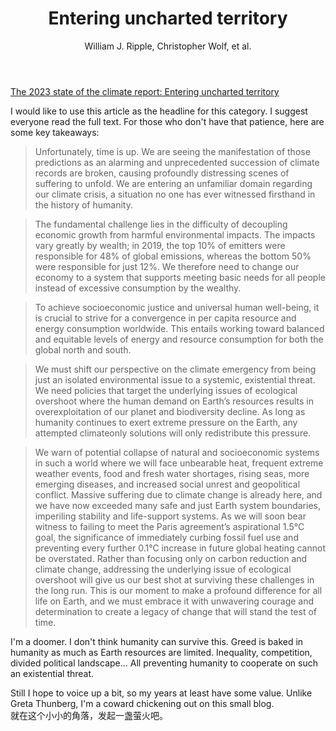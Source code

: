 ﻿---
layout: post
title: Entering uncharted territory
author: William J. Ripple, Christopher Wolf, et al.
category: climate
---

[The 2023 state of the climate report: Entering uncharted territory](https://academic.oup.com/bioscience/advance-article/doi/10.1093/biosci/biad080/7319571)   
   
I would like to use this article as the headline for this category. I suggest everyone read the full text. For those who don't have that patience, here are some key takeaways:  
   
>Unfortunately, time is up. We are seeing the manifestation of those predictions as an alarming and unprecedented succession of climate records are broken, causing profoundly distressing scenes of suffering to unfold. We are entering an unfamiliar domain regarding our climate crisis, a situation no one has ever witnessed firsthand in the history of humanity.
   
>The fundamental challenge lies in the difficulty of decoupling economic growth from harmful environmental impacts. The impacts vary greatly by wealth; in 2019, the top 10% of emitters were responsible for 48% of global emissions, whereas the bottom 50% were responsible for just 12%. We therefore need to change our economy to a system that supports meeting basic needs for all people instead of excessive consumption by the wealthy.  
   
>To achieve socioeconomic justice and universal human well-being, it is crucial to strive for a convergence in per capita resource and energy consumption worldwide. This entails working toward balanced and equitable levels of energy and resource consumption for both the global north and south.   
   
>We must shift our perspective on the climate emergency from being just an isolated environmental issue to a systemic, existential threat. We need policies that target the underlying issues of ecological overshoot where the human demand on Earth’s resources results in overexploitation of our planet and biodiversity decline. As long as humanity continues to exert extreme pressure on the Earth, any attempted climateonly solutions will only redistribute this pressure.   

>We warn of potential collapse of natural and socioeconomic systems in such a world where we will face unbearable heat, frequent extreme weather events, food and fresh water shortages, rising seas, more emerging diseases, and increased social unrest and geopolitical conflict. Massive suffering due to climate change is already here, and we have now exceeded many safe and just Earth system boundaries, imperiling stability and life-support systems. As we will soon bear witness to failing to meet the Paris agreement’s aspirational 1.5°C goal, the significance of immediately curbing fossil fuel use and preventing every further 0.1°C increase in future global heating cannot be overstated. Rather than focusing only on carbon reduction and climate change, addressing the underlying issue of ecological overshoot will give us our best shot at surviving these challenges in the long run. This is our moment to make a profound difference for all life on Earth, and we must embrace it with unwavering courage and determination to create a legacy of change that will stand the test of time.
   
I'm a doomer. I don't think humanity can survive this. Greed is baked in humanity as much as Earth resources are limited. Inequality, competition, divided political landscape... All preventing humanity to cooperate on such an existential threat.   
   
Still I hope to voice up a bit, so my years at least have some value. Unlike Greta Thunberg, I'm a coward chickening out on this small blog.    
就在这个小小的角落，发起一盏萤火吧。
